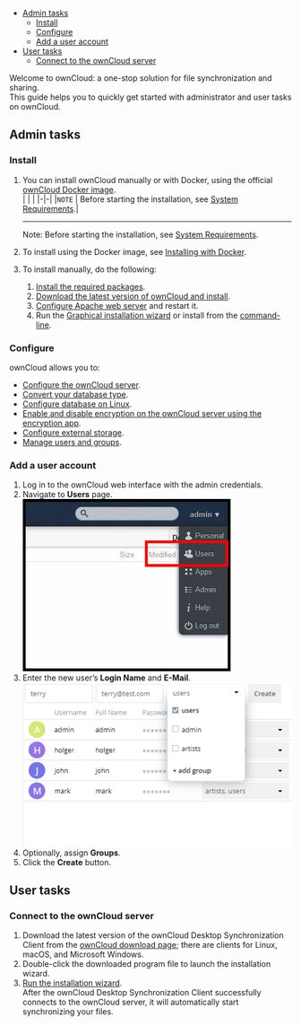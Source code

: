
  * [Admin tasks](#admin-tasks)
    + [Install](#install)
    + [Configure](#configure)
    + [Add a user account](#add-a-user-account)
  * [User tasks](#user-tasks)
    + [Connect to the ownCloud server](#connect-to-the-owncloud-server)






Welcome to ownCloud: a one-stop solution for file synchronization and sharing.
<br>
This guide helps you to quickly get started with administrator and user tasks on ownCloud.
## Admin tasks
### Install
1. You can install ownCloud manually or with Docker, using the official [ownCloud Docker image](https://hub.docker.com/r/owncloud/server/tags).<br>
    | | |
    |-|-|
    |`NOTE` | Before starting the installation, see [System Requirements](https://doc.owncloud.org/server/10.5/admin_manual/installation/system_requirements.html).|

    ---
   Note: Before starting the installation, see [System Requirements](https://doc.owncloud.org/server/10.5/admin_manual/installation/system_requirements.html).
2. To install using the Docker image, see [Installing with Docker](https://doc.owncloud.org/server/10.5/admin_manual/installation/docker/).
3. To install manually, do the following:
     1. [Install the required packages](https://doc.owncloud.org/server/10.5/admin_manual/installation/manual_installation.html#install-the-required-packages).
     2. [Download the latest version of ownCloud and install](https://doc.owncloud.org/server/10.5/admin_manual/installation/manual_installation.html#install-owncloud).
     3. [Configure Apache web server](https://doc.owncloud.org/server/10.5/admin_manual/installation/manual_installation.html#configure-the-web-server) and restart it.
     4. Run the [Graphical installation wizard](https://doc.owncloud.org/server/10.5/admin_manual/installation/installation_wizard.html) or install from the [command-line](https://doc.owncloud.org/server/10.5/admin_manual/installation/command_line_installation.html).
   
### Configure
ownCloud allows you to:
- [Configure the ownCloud server](https://doc.owncloud.org/server/10.5/admin_manual/configuration/server/).
- [Convert your database type](https://doc.owncloud.org/server/10.5/admin_manual/configuration/database/db_conversion.html).
- [Configure database on Linux](https://doc.owncloud.org/server/10.5/admin_manual/configuration/database/linux_database_configuration.html).
- [Enable and disable encryption on the ownCloud server using the encryption app](https://doc.owncloud.org/server/10.5/admin_manual/configuration/files/encryption/root.html).
- [Configure external storage](https://doc.owncloud.org/server/10.5/admin_manual/configuration/files/external_storage/).
- [Manage users and groups](https://doc.owncloud.org/server/10.5/admin_manual/configuration/user/).


### Add a user account
1. Log in to the ownCloud web interface with the admin credentials.
2. Navigate to **Users** page.
![Users page](/Images/users_page.png)
3. Enter the new user’s **Login Name** and **E-Mail**.
![Users page new user](/Images/users-page-new-user.png)
4. Optionally, assign **Groups**.
5. Click the **Create** button.

## User tasks
### Connect to the ownCloud server
1. Download the latest version of the ownCloud Desktop Synchronization Client from the [ownCloud download page](https://owncloud.com/download/#desktop-clients); there are clients for Linux, macOS, and Microsoft Windows.
2. Double-click the downloaded program file to launch the installation wizard.
3. [Run the installation wizard](https://doc.owncloud.com/desktop/2.6/installing.html#installation-wizard).<br>
   After the ownCloud Desktop Synchronization Client successfully connects to the ownCloud server, it will automatically start synchronizing your files.
 


